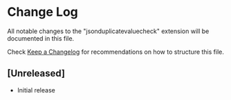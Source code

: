 # Change Log

All notable changes to the "jsonduplicatevaluecheck" extension will be documented in this file.

Check [Keep a Changelog](http://keepachangelog.com/) for recommendations on how to structure this file.

## [Unreleased]

- Initial release